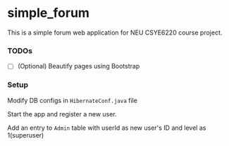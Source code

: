 # simple_forum

This is a simple forum web application for NEU CSYE6220 course project.

### TODOs

- [ ] (Optional) Beautify pages using Bootstrap

### Setup

Modify DB configs in `HibernateConf.java` file 

Start the app and register a new user.

Add an entry to `Admin` table with userId as new user's ID and level as 1(superuser)